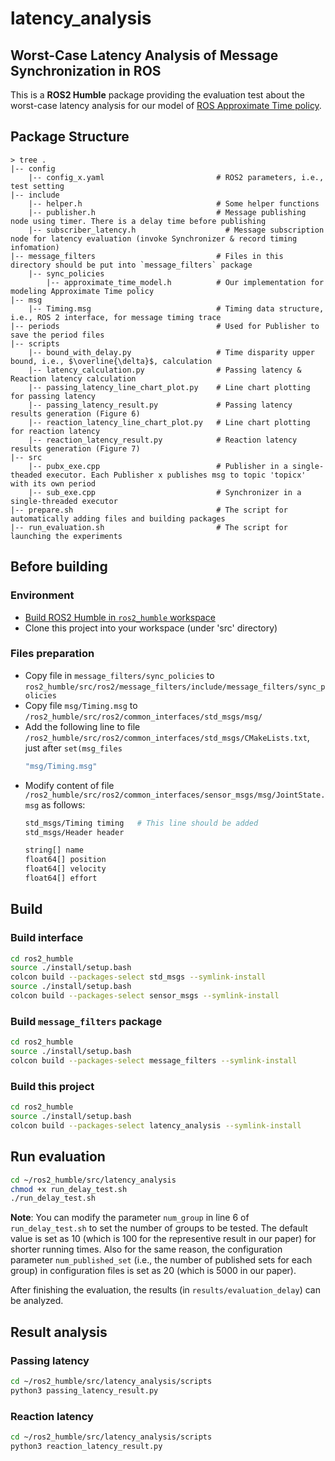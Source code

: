 # latency_analysis

## Worst-Case Latency Analysis of Message Synchronization in ROS 
This is a **ROS2 Humble** package providing the evaluation test about the worst-case latency analysis for our model of [ROS Approximate Time policy](https://github.com/ros2/message_filters/blob/master/include/message_filters/sync_policies/approximate_time.h).

## Package Structure
```
> tree .
|-- config
    |-- config_x.yaml                         # ROS2 parameters, i.e., test setting
|-- include         
    |-- helper.h                              # Some helper functions    
    |-- publisher.h                           # Message publishing node using timer. There is a delay time before publishing
    |-- subscriber_latency.h                    # Message subscription node for latency evaluation (invoke Synchronizer & record timing infomation)
|-- message_filters                           # Files in this directory should be put into `message_filters` package
    |-- sync_policies
        |-- approximate_time_model.h          # Our implementation for modeling Approximate Time policy
|-- msg
    |-- Timing.msg                            # Timing data structure, i.e., ROS 2 interface, for message timing trace
|-- periods                                   # Used for Publisher to save the period files
|-- scripts
    |-- bound_with_delay.py                   # Time disparity upper bound, i.e., $\overline{\delta}$, calculation
    |-- latency_calculation.py                # Passing latency & Reaction latency calculation
    |-- passing_latency_line_chart_plot.py    # Line chart plotting for passing latency
    |-- passing_latency_result.py             # Passing latency results generation (Figure 6)
    |-- reaction_latency_line_chart_plot.py   # Line chart plotting for reaction latency
    |-- reaction_latency_result.py            # Reaction latency results generation (Figure 7)
|-- src
    |-- pubx_exe.cpp                          # Publisher in a single-theaded executor. Each Publisher x publishes msg to topic 'topicx' with its own period
    |-- sub_exe.cpp                           # Synchronizer in a single-threaded executor
|-- prepare.sh                                # The script for automatically adding files and building packages
|-- run_evaluation.sh                         # The script for launching the experiments
```

## Before building

### Environment
- [Build ROS2 Humble in `ros2_humble` workspace](https://docs.ros.org/en/humble/Installation/Ubuntu-Development-Setup.html)
- Clone this project into your workspace (under 'src' directory)

### Files preparation

- Copy file in `message_filters/sync_policies` to `ros2_humble/src/ros2/message_filters/include/message_filters/sync_policies`
- Copy file `msg/Timing.msg` to `/ros2_humble/src/ros2/common_interfaces/std_msgs/msg/`
- Add the following line to file `/ros2_humble/src/ros2/common_interfaces/std_msgs/CMakeLists.txt`, just after `set(msg_files`
    ```sh
    "msg/Timing.msg"
    ```
- Modify content of file `/ros2_humble/src/ros2/common_interfaces/sensor_msgs/msg/JointState.msg` as follows:
    ```sh
    std_msgs/Timing timing   # This line should be added
    std_msgs/Header header

    string[] name
    float64[] position
    float64[] velocity
    float64[] effort
    ```

## Build

### Build interface
 ```sh
cd ros2_humble
source ./install/setup.bash
colcon build --packages-select std_msgs --symlink-install
source ./install/setup.bash
colcon build --packages-select sensor_msgs --symlink-install
 ```

### Build `message_filters` package

 ```sh
cd ros2_humble
source ./install/setup.bash
colcon build --packages-select message_filters --symlink-install
 ```
 
### Build this project
```sh
cd ros2_humble
source ./install/setup.bash
colcon build --packages-select latency_analysis --symlink-install
```

## Run evaluation

```sh
cd ~/ros2_humble/src/latency_analysis
chmod +x run_delay_test.sh
./run_delay_test.sh
```

**Note**: You can modify the parameter `num_group` in line 6 of `run_delay_test.sh` to set the number of groups to be tested. The default value is set as 10 (which is 100 for the representive result in our paper) for shorter running times. Also for the same reason, the configuration parameter `num_published_set` (i.e., the number of published sets for each group) in configuration files is set as 20 (which is 5000 in our paper).

After finishing the evaluation, the results (in `results/evaluation_delay`) can be analyzed.

## Result analysis

### Passing latency
```sh
cd ~/ros2_humble/src/latency_analysis/scripts
python3 passing_latency_result.py
```

### Reaction latency
```sh
cd ~/ros2_humble/src/latency_analysis/scripts
python3 reaction_latency_result.py
```